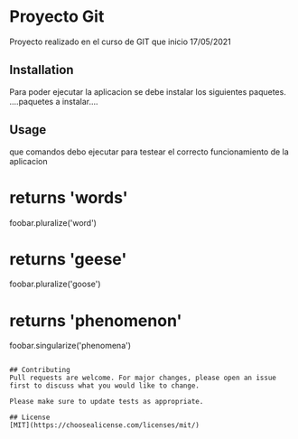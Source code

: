 # Proyecto Git

Proyecto realizado en el curso de GIT que inicio 17/05/2021

## Installation

Para poder ejecutar la aplicacion se debe instalar los siguientes paquetes.
....paquetes a instalar....



## Usage

que comandos debo ejecutar para testear el correcto funcionamiento de la aplicacion

# returns 'words'
foobar.pluralize('word')

# returns 'geese'
foobar.pluralize('goose')

# returns 'phenomenon'
foobar.singularize('phenomena')
```

## Contributing
Pull requests are welcome. For major changes, please open an issue first to discuss what you would like to change.

Please make sure to update tests as appropriate.

## License
[MIT](https://choosealicense.com/licenses/mit/)